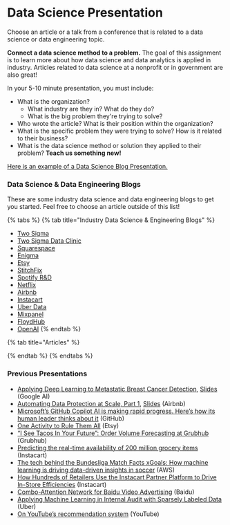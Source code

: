 # Data Science Presentation

Choose an article or a talk from a conference that is related to a data science or data engineering topic.&#x20;

**Connect a data science method to a problem.** The goal of this assignment is to learn more about how data science and data analytics is applied in industry. Articles related to data science at a nonprofit or in government are also great!

In your 5-10 minute presentation, you must include:&#x20;

* What is the organization?&#x20;
  * What industry are they in? What do they do?&#x20;
  * What is the big problem they're trying to solve?
* Who wrote the article? What is their position within the organization?
* What is the specific problem they were trying to solve? How is it related to their business?
* What is the data science method or solution they applied to their problem? **Teach us something new!**

[Here is an example of a Data Science Blog Presentation.](https://docs.google.com/presentation/d/1swPjH3cRUPx2W3pugZpX7Ov1E\_3xY3Wvf-WkV9LrtIQ/edit?usp=sharing)

### Data Science & Data Engineering Blogs

These are some industry data science and data engineering blogs to get you started. Feel free to choose an article outside of this list!&#x20;

{% tabs %}
{% tab title="Industry Data Science & Engineering Blogs" %}
* [Two Sigma](https://www.twosigma.com/topic/data-science/)
* [Two Sigma Data Clinic](https://medium.com/dataclinic)
* [Squarespace](https://engineering.squarespace.com/)
* [Enigma](https://enigma.com/blog)
* [Etsy](https://codeascraft.com/)
* [StitchFix](https://multithreaded.stitchfix.com/)
* [Spotify R\&D](https://engineering.atspotify.com/)
* [Netflix](https://netflixtechblog.com/)
* [Airbnb](https://medium.com/airbnb-engineering)
* [Instacart](https://tech.instacart.com/)
* [Uber Data](https://eng.uber.com/category/articles/uberdata/)
* [Mixpanel](https://mixpanel.com/blog/)
* [FloydHub](https://blog.floydhub.com/)
* [OpenAI](https://openai.com/blog/)
{% endtab %}

{% tab title="Articles" %}

{% endtab %}
{% endtabs %}

### Previous Presentations

* [Applying Deep Learning to Metastatic Breast Cancer Detection](https://ai.googleblog.com/2018/10/applying-deep-learning-to-metastatic.html), [Slides](https://docs.google.com/presentation/d/1yz3eNoZGJ68E\_QadVZHOsp65yTmw5yhH2hjYft\_dIe8/edit?usp=sharing) (Google AI)
* [Automating Data Protection at Scale, Part 1](https://medium.com/airbnb-engineering/automating-data-protection-at-scale-part-1-c74909328e08), [Slides](https://docs.google.com/presentation/d/1zL93jILqFuVPJm57nPNWeNV-sZPDzAEWCJIcfE5ZD6A/edit?usp=sharing) (Airbnb)
* [Microsoft’s GitHub Copilot AI is making rapid progress. Here’s how its human leader thinks about it](https://www.cnbc.com/2022/10/14/microsoft-ai-leaps-ahead-heres-what-its-human-leader-thinks-about-it.html) (GitHub)
* [One Activity to Rule Them All](https://www.etsy.com/codeascraft/one-activity-to-rule-them-all) (Etsy)
* [“I See Tacos In Your Future”: Order Volume Forecasting at Grubhub](https://bytes.grubhub.com/i-see-tacos-in-your-future-order-volume-forecasting-at-grubhub-44d47ad08d5b) (Grubhub)
* [Predicting the real-time availability of 200 million grocery items](https://tech.instacart.com/predicting-real-time-availability-of-200-million-grocery-items-in-us-canada-stores-61f43a16eafe) (Instacart)
* [The tech behind the Bundesliga Match Facts xGoals: How machine learning is driving data-driven insights in soccer](https://aws.amazon.com/blogs/machine-learning/the-tech-behind-the-bundesliga-match-facts-xgoals-how-machine-learning-is-driving-data-driven-insights-in-soccer/) (AWS)
* [How Hundreds of Retailers Use the Instacart Partner Platform to Drive In-Store Efficiencies](https://tech.instacart.com/how-thousands-of-retailers-use-the-instacart-partner-platform-to-drive-in-store-efficiencies-e43b9b4d8c54) (Instacart)
* [Combo-Attention Network for Baidu Video Advertising](https://dl.acm.org/doi/pdf/10.1145/3394486.3403297) (Baidu)
* [Applying Machine Learning in Internal Audit with Sparsely Labeled Data](https://www.uber.com/blog/ml-internal-audit/) (Uber)
* [On YouTube’s recommendation system](https://blog.youtube/inside-youtube/on-youtubes-recommendation-system/) (YouTube)

